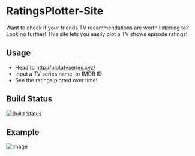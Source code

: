 # RatingsPlotter-Site
Want to check if your friends TV recommendations are worth listening to? Look no further! This site lets you easily plot a TV shows episode ratings!

## Usage
* Head to http://plotatvseries.xyz/
* Input a TV series name, or IMDB ID
* See the ratings plotted over time!

## Build Status
[![Build Status](https://travis-ci.org/RyanMKrol/RatingsPlotter-Site.svg?branch=master)](https://travis-ci.org/RyanMKrol/RatingsPlotter-Site)

## Example
![Image](https://i.imgur.com/vQoc6t7.png)
